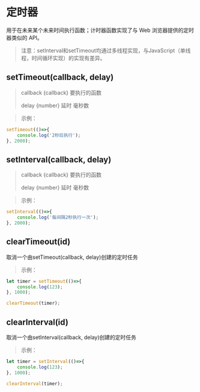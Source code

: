 # 定时器

用于在未来某个未来时间执行函数；计时器函数实现了与 Web 浏览器提供的定时器类似的 API。

> 注意：setInterval和setTimeout均通过多线程实现，与JavaScript（单线程，时间循环实现）的实现有差异。

## setTimeout(callback, delay)

> callback {callback} 要执行的函数
> 
> delay {number} 延时 毫秒数
>

> 示例：

```javascript
setTimeout(()=>{
    console.log('2秒后执行');
}, 2000);
```

## setInterval(callback, delay)

> callback {callback} 要执行的函数
> 
> delay {number} 延时 毫秒数
>

> 示例：

```javascript
setInterval(()=>{
    console.log('每间隔2秒执行一次');
}, 2000);
```

## clearTimeout(id)

取消一个由setTimeout(callback, delay)创建的定时任务

> 示例：

```javascript
let timer = setTimeout(()=>{
    console.log(123);
}, 1000);

clearTimeout(timer);
```

## clearInterval(id)

取消一个由setInterval(callback, delay)创建的定时任务

> 示例：

```javascript
let timer = setInterval(()=>{
    console.log(123);
}, 1000);

clearInterval(timer);
```
